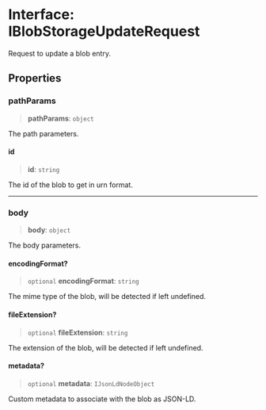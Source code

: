 # Interface: IBlobStorageUpdateRequest

Request to update a blob entry.

## Properties

### pathParams

> **pathParams**: `object`

The path parameters.

#### id

> **id**: `string`

The id of the blob to get in urn format.

***

### body

> **body**: `object`

The body parameters.

#### encodingFormat?

> `optional` **encodingFormat**: `string`

The mime type of the blob, will be detected if left undefined.

#### fileExtension?

> `optional` **fileExtension**: `string`

The extension of the blob, will be detected if left undefined.

#### metadata?

> `optional` **metadata**: `IJsonLdNodeObject`

Custom metadata to associate with the blob as JSON-LD.
